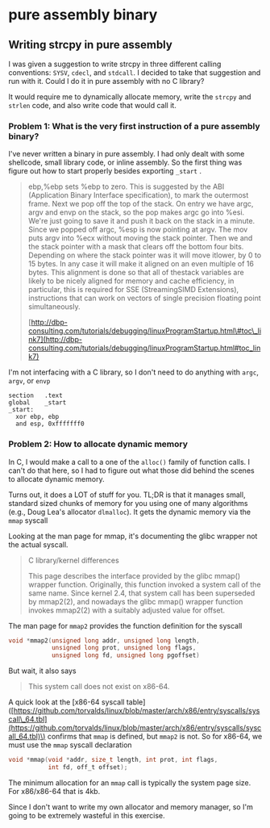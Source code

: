 # pure assembly binary

## Writing strcpy in pure assembly

I was given a suggestion to write strcpy in three different calling conventions: `SYSV`, `cdecl`, and `stdcall`. I decided to take that suggestion and run with it. Could I do it in pure assembly with no C library? 

It would require me to dynamically allocate memory, write the `strcpy` and `strlen` code, and also write code that would call it.

### Problem 1:  What is the very first instruction of a pure assembly binary?

I've never written a binary in pure assembly. I had only dealt with some shellcode, small library code, or inline assembly. So the first thing was figure out how to start properly besides exporting `_start` .

> ebp,%ebp sets %ebp to zero. This is suggested by the ABI \(Application Binary Interface specification\), to mark the outermost frame. Next we pop off the top of the stack. On entry we have argc, argv and envp on the stack, so the pop makes argc go into %esi. We're just going to save it and push it back on the stack in a minute. Since we popped off argc, %esp is now pointing at argv. The mov puts argv into %ecx without moving the stack pointer. Then we and the stack pointer with a mask that clears off the bottom four bits. Depending on where the stack pointer was it will move itlower, by 0 to 15 bytes. In any case it will make it aligned on an even multiple of 16 bytes. This alignment is done so that all of thestack variables are likely to be nicely aligned for memory and cache efficiency, in particular, this is required for SSE \(StreamingSIMD Extensions\), instructions that can work on vectors of single precision floating point simultaneously.
>
> [http://dbp-consulting.com/tutorials/debugging/linuxProgramStartup.html\#toc\_link7](http://dbp-consulting.com/tutorials/debugging/linuxProgramStartup.html#toc_link7)

I'm not interfacing with a C library, so I don't need to do anything with `argc`, `argv`, or `envp`

```text
section   .text
global    _start
_start:
  xor ebp, ebp
  and esp, 0xfffffff0
```

### Problem 2: How to allocate dynamic memory

In C, I would make a call to a one of the `alloc()` family of function calls. I can't do that here, so I had to figure out what those did behind the scenes to allocate dynamic memory. 

Turns out, it does a LOT of stuff for you. TL;DR is that it manages small, standard sized chunks of memory for you using one of many algorithms \(e.g., Doug Lea's allocator `dlmalloc`\). It gets the dynamic memory via the `mmap` syscall

Looking at the man page for mmap, it's documenting the glibc wrapper not the actual syscall.

> C library/kernel differences 
>
> This page describes the interface provided by the glibc mmap\(\) wrapper function. Originally, this function invoked a system call of the same name. Since kernel 2.4, that system call has been superseded by mmap2\(2\), and nowadays the glibc mmap\(\) wrapper function invokes mmap2\(2\) with a suitably adjusted value for offset.

The man page for `mmap2` provides the function definition for the syscall

```c
void *mmap2(unsigned long addr, unsigned long length,
            unsigned long prot, unsigned long flags,
            unsigned long fd, unsigned long pgoffset)
```

But wait, it also says

> This system call does not exist on x86-64.

A quick look at the \[x86-64 syscall table\]\([https://github.com/torvalds/linux/blob/master/arch/x86/entry/syscalls/syscall\_64.tbl](https://github.com/torvalds/linux/blob/master/arch/x86/entry/syscalls/syscall_64.tbl)\) confirms that `mmap` is defined, but `mmap2` is not. So for x86-64, we must use the `mmap` syscall declaration

```c
void *mmap(void *addr, size_t length, int prot, int flags,
           int fd, off_t offset);
```

The minimum allocation for an `mmap` call is typically the system page size. For x86/x86-64 that is 4kb.

Since I don't want to write my own allocator and memory manager, so I'm going to be extremely wasteful in this exercise.



